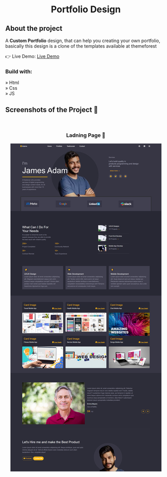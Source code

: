 <h1 align="center">Portfolio Design</h1>

<h2>About the project</h2>

  <p>A <strong>Custom Portfolio</strong> design, that can help you creating your own portfolio, basically this design is a clone of the templates available at themeforest</p>

👉 Live Demo: <a href='https://juniorawan06.github.io/adams-portfolio/' target='_blank'>Live Demo</a>

<h3>Build with:</h3>

» Html <br />
» Css <br />
» JS

<h2>Screenshots of the Project 📸</h2>
<br>
<h3 align='center'> Ladning Page 🏡</h3>

<div align='center'>
<img src="img/portfolio.PNG" alt="Design Screenshot">

</div>



